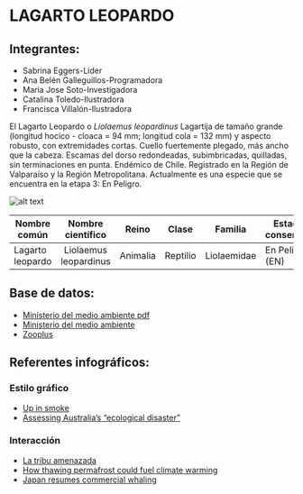 #  LAGARTO LEOPARDO 
## Integrantes:
- Sabrina Eggers-Lider
- Ana Belén Galleguillos-Programadora
- Maria Jose Soto-Investigadora
- Catalina Toledo-Ilustradora
- Francisca Villalón-Ilustradora

El Lagarto Leopardo o _Liolaemus leopardinus_ Lagartija de tamaño grande (longitud hocico - cloaca = 94 mm; longitud cola = 132 mm) y aspecto robusto, con extremidades cortas. Cuello fuertemente plegado, más ancho que la cabeza. Escamas del dorso redondeadas, subimbricadas, quilladas, sin terminaciones en punta. Endémico de Chile. Registrado en la Región de Valparaíso y la Región Metropolitana. Actualmente es una especie que se encuentra en la etapa 3: En Peligro.

![alt text](https://www.zooplus.es/magazine/wp-content/uploads/2020/06/Gecko-leopardo-1.jpeg "Lagarto leopardo")

| Nombre común | Nombre científico | Reino | Clase | Familia | Estado de conservación | 
| -------------|:-----------------:|  ---  |  ---  |  ---    |         ---            |
| Lagarto leopardo   | Liolaemus leopardinus | Animalia | Reptilio | Liolaemidae | En Peligro (EN) |



## Base de datos: 
- [Ministerio del medio ambiente pdf](http://www.mma.gob.cl/clasificacionespecies/fichas12proceso/fichas-finales/Liolaemus_leopardinus_12RCE_FIN.pdf)
- [Ministerio del medio ambiente](http://especies.mma.gob.cl/CNMWeb/Web/WebCiudadana/ficha_indepen.aspx?EspecieId=871&Version=1) 
- [Zooplus](https://www.zooplus.es/magazine/reptiles/especies-de-reptiles/gecko-leopardo) 
               



## Referentes infográficos:
### Estilo gráfico 
- [Up in smoke](https://graphics.reuters.com/USA-WILDFIRES/WINE/bdwpkkmxmpm/index.html)
- [Assessing Australia’s “ecological disaster”](https://graphics.reuters.com/AUSTRALIA-BUSHFIRES-WILDLIFE/0100B5672VM/index.html) 
### Interacción
- [La tribu amenazada](https://graphics.reuters.com/BRAZIL-INDIGENOUS/MINING/rlgvdllonvo/index.html) 
- [How thawing permafrost could fuel climate warming](https://graphics.reuters.com/CLIMATE-CHANGE/PERMAFROST/oakveelglvr/index.html)
- [Japan resumes commercial whaling](https://graphics.reuters.com/JAPAN-WHALING-COMMERCIAL/0100B05008H/index.html)



